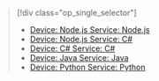 > [!div class="op_single_selector"]
> * [Device: Node.js Service: Node.js](../articles/iot-hub/iot-hub-node-node-firmware-update.md)
> * [Device: Node.js Service: C#](../articles/iot-hub/iot-hub-csharp-node-firmware-update.md)
> * [Device: C# Service: C#](../articles/iot-hub/iot-hub-csharp-csharp-firmware-update.md)
> * [Device: Java Service: Java](../articles/iot-hub/iot-hub-java-java-firmware-update.md)
> * [Device: Python Service: Python](../articles/iot-hub/iot-hub-python-python-firmware-update.md)
> 

